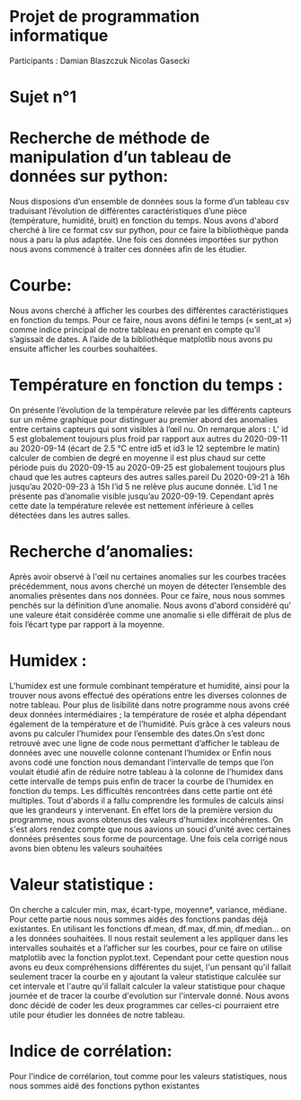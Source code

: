 # Projet de programmation informatique
 
Participants : Damian Blaszczuk Nicolas Gasecki

# Sujet n°1

# Recherche de méthode de manipulation d’un tableau de données sur python:
Nous disposions d’un ensemble de données sous la forme d’un tableau csv traduisant l’évolution de différentes caractéristiques d’une pièce (température, humidité, bruit) en fonction du temps. Nous avons d'abord cherché à lire ce format csv sur python, pour ce faire la bibliothèque panda nous a paru la plus adaptée. Une fois ces données importées sur python nous avons commencé à traiter ces données afin de les étudier.

# Courbe:
Nous avons cherché à afficher les courbes des différentes caractéristiques en fonction du temps. Pour ce faire, nous avons défini le temps (« sent_at ») comme indice principal de notre tableau en prenant en compte qu’il s’agissait de dates. A l’aide de la bibliothèque matplotlib nous avons pu ensuite afficher les courbes souhaitées.
 
# Température en fonction du temps :
On présente l’évolution de la température relevée par les différents capteurs sur un même graphique pour distinguer au premier abord des anomalies entre certains capteurs qui sont visibles à l’œil nu. On remarque alors :
L’ id 5 est globalement toujours plus froid par rapport aux autres du 2020-09-11 au 2020-09-14 (écart de 2.5 °C entre id5 et id3 le 12 septembre le matin) calculer de combien de degré en moyenne il est plus chaud sur cette période puis du 2020-09-15 au 2020-09-25 est globalement toujours plus chaud que les autres capteurs des autres salles.pareil
Du 2020-09-21 à 16h jusqu’au 2020-09-23 à 15h l’id 5 ne relève plus aucune donnée.
L’id 1 ne présente pas d’anomalie visible jusqu’au 2020-09-19. Cependant après cette date la température relevée est nettement inférieure à celles détectées dans les autres salles.

# Recherche d’anomalies:
Après avoir observé à l'œil nu certaines anomalies sur les courbes tracées précédemment, nous avons cherché un moyen de détecter l’ensemble des anomalies présentes dans nos données. Pour ce faire, nous nous sommes penchés sur la définition d’une anomalie. Nous avons d'abord considéré qu' une valeure était considérée comme une anomalie si elle différait de plus de fois l’écart type par rapport à la moyenne. 

# Humidex :
L’humidex est une formule combinant température et humidité, ainsi pour la trouver nous avons effectué des opérations entre les diverses colonnes de notre tableau. Pour plus de lisibilité dans notre programme nous avons créé deux données intermédiaires ; la température de rosée et alpha dépendant également de la température et de l’humidité. Puis grâce à ces valeurs nous avons pu calculer l’humidex pour l’ensemble des dates.On s’est donc retrouvé avec une ligne de code nous permettant d’afficher le tableau de données avec une nouvelle colonne contenant l’humidex or  Enfin nous avons codé une fonction nous demandant l’intervalle de temps que l’on voulait étudié afin de réduire notre tableau à la colonne de l’humidex dans cette intervalle de temps puis enfin de tracer la courbe de l’humidex en fonction du temps.
Les difficultés rencontrées dans cette partie ont été multiples. Tout d'abords il a fallu comprendre les formules de calculs ainsi que les grandeurs y intervenant. En effet lors de la première version du programme, nous avons obtenus des valeurs d'humidex incohérentes. On s'est alors rendez compte que nous aavions un souci d'unité avec certaines données présentes sous forme de pourcentage. Une fois cela corrigé nous avons bien obtenu les valeurs souhaitées 

# Valeur statistique :
On cherche a calculer min, max, écart-type, moyenne*, variance, médiane. Pour cette partie nous nous sommes aidés des fonctions pandas déjà existantes. En utilisant les fonctions df.mean, df.max, df.min, df.median… on a les données souhaitées. Il nous restait seulement a les appliquer dans les intervalles souhaités et a l’afficher sur les courbes, pour ce faire on utilise matplotlib avec la fonction pyplot.text.
Cependant pour cette question nous avons eu deux compréhensions différentes du sujet, l'un pensant qu'il fallait seulement tracer la courbe en y ajoutant la valeur statistique calculée sur cet intervale et l'autre qu'il fallait calculer la valeur statistique pour chaque journée et de tracer la courbe d'evolution sur l'intervale donné. Nous avons donc décidé de coder les deux programmes car celles-ci pourraient etre utile pour étudier les données de notre tableau.  

# Indice de corrélation:
Pour l'indice de corrélarion, tout comme pour les valeurs statistiques, nous nous sommes aidé des fonctions python existantes


